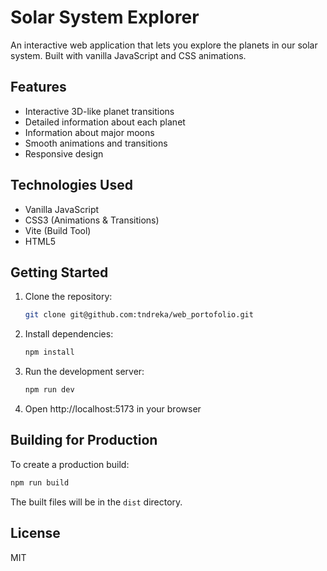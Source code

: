 # Solar System Explorer

An interactive web application that lets you explore the planets in our solar system. Built with vanilla JavaScript and CSS animations.

## Features

- Interactive 3D-like planet transitions
- Detailed information about each planet
- Information about major moons
- Smooth animations and transitions
- Responsive design

## Technologies Used

- Vanilla JavaScript
- CSS3 (Animations & Transitions)
- Vite (Build Tool)
- HTML5

## Getting Started

1. Clone the repository:
   ```bash
   git clone git@github.com:tndreka/web_portofolio.git
   ```

2. Install dependencies:
   ```bash
   npm install
   ```

3. Run the development server:
   ```bash
   npm run dev
   ```

4. Open http://localhost:5173 in your browser

## Building for Production

To create a production build:
```bash
npm run build
```

The built files will be in the `dist` directory.

## License

MIT
